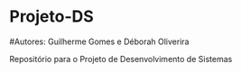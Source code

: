 # Projeto-DS
#Autores: Guilherme Gomes e Déborah Oliverira

Repositório para o Projeto de Desenvolvimento de Sistemas
